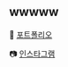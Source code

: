 ## wwwww
📑 [포트폴리오](https://drive.google.com/file/d/1J7IkOXpqhdNi0jAOiOCJ9yfsrMrzSA9Y/view?usp=sharing)

📷 [인스타그램](https://www.instagram.com/ssh10_16/)

<!--
**seo1016/seo1016** is a ✨ _special_ ✨ repository because its `README.md` (this file) appears on your GitHub profile.

Here are some ideas to get you started:

- 🔭 I’m currently working on ...
- 🌱 I’m currently learning ...
- 👯 I’m looking to collaborate on ...
- 🤔 I’m looking for help with ...
- 💬 Ask me about ...
- 📫 How to reach me: ...
- 😄 Pronouns: ...
- ⚡ Fun fact: ...
-->
